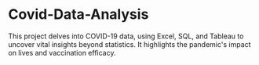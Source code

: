 # Covid-Data-Analysis
This project delves into COVID-19 data, using Excel, SQL, and Tableau to uncover vital insights beyond statistics. It highlights the pandemic's impact on lives and vaccination efficacy. 
